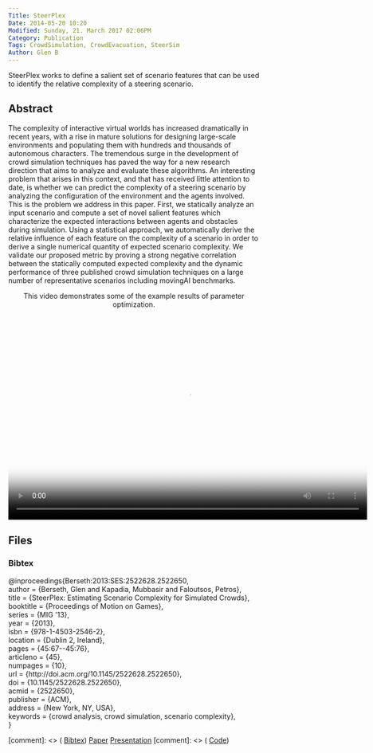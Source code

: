```yaml
---
Title: SteerPlex
Date: 2014-05-20 10:20
Modified: Sunday, 21. March 2017 02:06PM 
Category: Publication
Tags: CrowdSimulation, CrowdEvacuation, SteerSim
Author: Glen B
---
```


SteerPlex works to define a salient set of scenario features that can be used to identify the relative complexity of a steering scenario. 

## Abstract

The complexity of interactive virtual worlds has increased dramatically in recent years, with a rise in mature solutions for designing large-scale environments and populating them with hundreds and thousands of autonomous characters. The tremendous surge in the development of crowd simulation techniques has paved the way for a new research direction that aims to analyze and evaluate these algorithms. An interesting  problem that arises in this context, and that has received  little attention to date, is whether we can predict the  complexity of a steering scenario by analyzing the  configuration of the environment and the agents involved.  This is the problem we address in this paper. First, we  statically analyze an input scenario and  compute a set of  novel salient features which characterize the expected  interactions between agents and obstacles during simulation.  Using a statistical approach, we automatically derive the  relative influence of each feature on the complexity of a  scenario in order to derive a single numerical quantity of  expected scenario complexity. We validate our proposed metric  by proving a strong negative correlation between the statically computed expected complexity and the dynamic  performance of three published crowd simulation techniques  on a large number of representative  scenarios including  movingAI benchmarks.

<article style="text-align:center">
	<p>
		This video demonstrates some of the example results of parameter optimization.
	</p>
	<video controls poster="images/FirstFrameFastAttack.png" width="720" height="410">
	  <source type="video/mp4" src="projects/SteerPlex/FeatureSpace.mp4"></source>
	  <source type="video/webm" src="projects/SteerPlex/FeatureSpace.webm"></source>
	  <!-- <source type="video/ogv" src="projects/SteerFit/ParamOptFFVideo1.5.ogv"></source> -->
	  Your browser does not support the encoded video.
	</video>
</article>

## Files

### Bibtex

<p>
@inproceedings{Berseth:2013:SES:2522628.2522650, <br>
 author = {Berseth, Glen and Kapadia, Mubbasir and Faloutsos, Petros},<br>
 title = {SteerPlex: Estimating Scenario Complexity for Simulated Crowds},<br>
 booktitle = {Proceedings of Motion on Games},<br>
 series = {MIG '13},<br>
 year = {2013},<br>
 isbn = {978-1-4503-2546-2},<br>
 location = {Dublin 2, Ireland},<br>
 pages = {45:67--45:76},<br>
 articleno = {45},<br>
 numpages = {10},<br>
 url = {http://doi.acm.org/10.1145/2522628.2522650},<br>
 doi = {10.1145/2522628.2522650},<br>
 acmid = {2522650},<br>
 publisher = {ACM},<br>
 address = {New York, NY, USA},<br>
 keywords = {crowd analysis, crowd simulation, scenario complexity},<br>
} 
</p>

[comment]: <> ( [Bibtex](../files/bibtex/EnvironmentOpt.bib))
[Paper](../projects/SteerPlex/SteerPlex.pdf)
[Presentation](../presentations/SteerPlex/reveal-pres.html)
[comment]: <> ( [Code](https://github.com/FracturedPlane/EnvironmentInterface))

